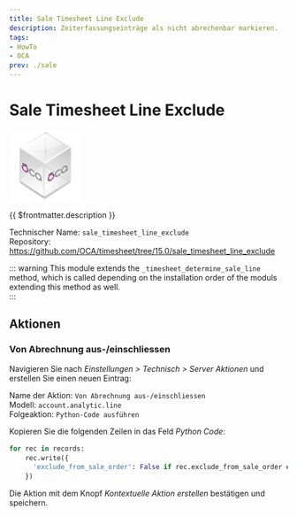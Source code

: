 ```yaml
---
title: Sale Timesheet Line Exclude
description: Zeiterfassungseinträge als nicht abrechenbar markieren.
tags:
- HowTo
- OCA
prev: ./sale
---
```

# Sale Timesheet Line Exclude
![icon_oca_app](attachments/icon_oca_app.png)

{{ $frontmatter.description }}

Technischer Name: `sale_timesheet_line_exclude`\
Repository: <https://github.com/OCA/timesheet/tree/15.0/sale_timesheet_line_exclude>

::: warning
This module extends the `_timesheet_determine_sale_line` method, which is called depending on the installation order of the moduls extending this method as well.   
:::

## Aktionen

### Von Abrechnung aus-/einschliessen

Navigieren Sie nach *Einstellungen > Technisch > Server Aktionen* und erstellen Sie einen neuen Eintrag:

Name der Aktion: `Von Abrechnung aus-/einschliessen`\
Modell: `account.analytic.line`\
Folgeaktion: `Python-Code ausführen`

Kopieren Sie die folgenden Zeilen in das Feld *Python Code*:

```python
for rec in records:
	rec.write({
	  'exclude_from_sale_order': False if rec.exclude_from_sale_order else True
	})
```

Die Aktion mit dem Knopf *Kontextuelle Aktion erstellen* bestätigen und speichern.

